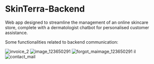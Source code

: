 # SkinTerra-Backend
Web app designed to streamline the management of an online skincare store, complete with a dermatologist chatbot for personalised customer assistance.

Some functionalities related to backend communication:

![invoice_2](https://github.com/ruhstratp/SkinTerra-Backend/assets/32817506/81453aa7-cca9-4be9-92da-d263be6db6cd)
![image_123650291](https://github.com/ruhstratp/SkinTerra-Backend/assets/32817506/cf3e5fdc-cb42-48d6-8de7-05dc2b27795a)
![forgot_ma![image_123650291](https://github.com/ruhstratp/SkinTerra-Backend/assets/32817506/16bcadb5-1c8e-4daa-8b0e-33f72f3f30a5)
il](https://github.com/ruhstratp/SkinTerra-Backend/assets/32817506/eb126ba9-2e55-419a-9ad0-9a9e7d3cc2dd)
![contact_mail](https://github.com/ruhstratp/SkinTerra-Backend/assets/32817506/6e34065c-6d84-432c-ad60-ecb129d543c9)

